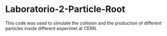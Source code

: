# Laboratorio-2-Particle-Root
This code was used to simulate the collision and the production of different particles inside different experimet at CERN. 
